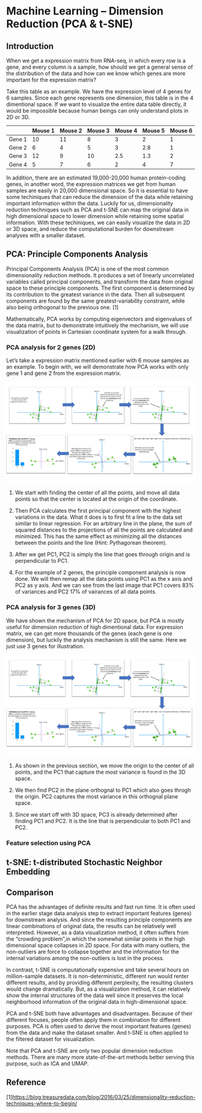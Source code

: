 # Machine Learning – Dimension Reduction (PCA & t-SNE)


## Introduction
When we get a expression matrix from RNA-seq, in which every row is a gene, and every column is a sample, how should we get a general sense of the distribution of the data and how can we know which genes are more important for the expression matrix? 

Take this table as an example. We have the expression level of 4 genes for 6 samples. Since each gene represents one dimension, this table is in the 4 dimentional space. If we want to visualize the entire data table directly, it would be impossible because human beings can only understand plots in 2D or 3D. 


|      |Mouse 1|Mouse 2|Mouse 3|Mouse 4|Mouse 5|Mouse 6|
|------|-------|-------|-------|-------|-------|-------|
|Gene 1|  10   |  11   |   8   |   3   |   2   |   1   |
|Gene 2|  6    |   4   |   5   |   3   |  2.8  |    1  |
|Gene 3|  12   |   9   |   10  |   2.5 |   1.3 |  2    |
|Gene 4|   5   |   7   |    6  |   2   |     4 |   7   |

In addition, there are an estimated 19,000-20,000 human protein-coding genes, in another word, the expression matrices we get from human samples are easily in 20,000 dimensional space. So it is essential to have some techiniques that can reduce the dimension of the data while retaining important information within the data. Luckily for us, dimensionality reduction techniques such as PCA and t-SNE can map the original data in high dimensional space to lower dimension while retaining some spatial information. With these techiniques, we can easily visualize the data in 2D or 3D space, and reduce the computational burden for downstream analyses with a smaller dataset.


## PCA: Principle Components Analysis

Principal Components Analysis (PCA) is one of the most common dimensionality reduction methods. It produces a set of linearly uncorrelated variables called principal components, and transform the data from original space to these principle components. The first component is determined by its contribution to the greatest variance in the data. Then all subsequent components are found by the same greatest-variability constraint, while also being orthogonal to the previous one. [1] 

Mathematically, PCA works by computing eigenvectors and eigenvalues of the data matrix, but to demonstrate intuitively the mechanism, we will use visualization of points in Cartesian coordinate system for a walk through.

### PCA analysis for 2 genes (2D)

Let’s take a expression matrix mentioned earlier with 6 mouse samples as an example. To begin with, we will demonstrate how PCA works with only gene 1 and gene 2 from the expression matrix. 
    
![alt text](pca_1.png)

1. We start with finding the center of all the points, and move all data points so that the center is located at the origin of the coordinate. 

2. Then PCA calculates the first principal component with the highest variations in the data. What it does is to first fit a line to the data set similar to linear regression. For an arbitrary line in the plane, the sum of squared distances to the projections of all the points are calculated and minimized. This has the same effect as minimizing all the distances between the points and the line (Hint: Pythagorean theorem).

3. After we get PC1, PC2 is simply the line that goes through origin and is perpendicular to PC1.

4. For the example of 2 genes, the principle component analysis is now done. We will then remap all the data points using PC1 as the x axis and PC2 as y axis. And we can see from the last image that PC1 covers 83% of variances and PC2 17% of vairances of all data points.


### PCA analysis for 3 genes (3D)

We have shown the mechanism of PCA for 2D space, but PCA is mostly useful for dimension reduction of high dimentional data. For expression matrix, we can get more thousands of the genes (each gene is one dimension), but luckily the analysis mechanism is still the same. Here we just use 3 genes for illustration.

![alt text](pca_1.png)

1. As shown in the previous section, we move the origin to the center of all points, and the PC1 that capture the most variance is found in the 3D space.

2. We then find PC2 in the plane orthognal to PC1 which also goes throgh the origin. PC2 captures the most variance in this orthognal plane space. 

3. Since we start off with 3D space, PC3 is already determined after finding PC1 and PC2. It is the line that is perpendicular to both PC1 and PC2.

### Feature selection using PCA





## t-SNE: t-distributed Stochastic Neighbor Embedding

## Comparison

PCA has the advantages of definite results and fast run time. It is often used in the earlier stage data analysis step to extract important features (genes) for downstream analysis. And since the resulting principle components are linear combinations of original data, the results can be relatively well interpreted. However, as a data visualization method, it often suffers from the “crowding problem”,in which the somewhat similar points in the high dimensional space collapses in 2D space. For data with many outliers, the non-outliers are force to collapse together and the information for the internal variations among the non-outliers is lost in the process. 

In contrast, t-SNE is computationally expensive and take several hours on million-sample datasets. It is non-deterministic, different run would renter different results, and by providing different perplexity, the resulting clusters would change dramatically. But, as a visualization method, it can relatively show the internal structures of the data well since it preserves the local neighborhood information of the original data in high-dimensional space.

PCA and t-SNE both have advantages and disadvantages. Because of their different focuses, people often apply them in combination for different purposes. PCA is often used to derive the most important features (genes) from the data and make the dataset smaller. And t-SNE is often applied to the filtered dataset for visualization. 

Note that PCA and t-SNE are only two popular dimension reduction methods. There are many more state-of-the-art methods better serving this purpose, such as ICA and UMAP. 

## Reference
[1]https://blog.treasuredata.com/blog/2016/03/25/dimensionality-reduction-techniques-where-to-begin/

